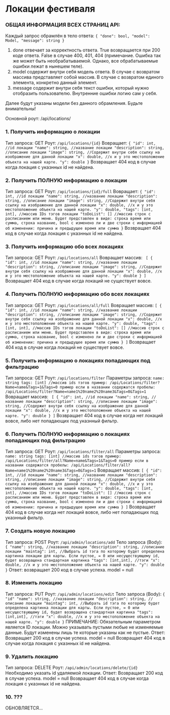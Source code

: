 # Локации фестиваля

### ОБЩАЯ ИНФОРМАЦИЯ ВСЕХ СТРАНИЦ API:
Каждый запрос обрамлён в тело ответа:
`{
  "done": bool,
  "model": Model,
  "message": string
}`
1) done отвечает за корректность ответа.
True возвращается при 200 коде ответа.
False в случае 400, 401, 404
(примечание. Ошибка так же может быть необрабатываемой. Однако, все обрабатываемые ошибки лежат в нынешем теле).
2) model содержит внутри себя модель ответа. В случае с возвратом массива представляет собой массив. В случае с возвратом единого элемента, конкретно данный элемент.
3) message содержит внутри себя текст ошибки, который нужно отобразить пользователю. Внутренние ошибки логию сам у себя.

Далее будут указаны модели без данного обрамления. Будьте внимательны!

Основной роут: /api/locations/

### 1. Получить информацию о локации
Тип запроса: GET
Роут:
`/api/locations/{id}`
Вовращает:
`{
  "id": int, //id локации
  "name": string, //название локации
  "description": string, //описание локации
  "image": string, //Содержит внутри себя ссылку на изображение для данной локации
  "x": double, //x и y это местоположение объекта на нашей карте.
  "y": double
}`
Возвращает 404 код в случае когда локация с указнных id не найдена.
### 2. Получить ПОЛНУЮ информацию о локации
Тип запроса: GET
Роут:
`/api/locations/{id}/full`
Вовращает:
`{
  "id": int, //id локации
  "name": string, //название локации
  "description": string, //описание локации
  "image": string, //Содержит внутри себя ссылку на изображение для данной локации
  "x": double, //x и y это местоположение объекта на нашей карте.
  "y": double,
  "tags": [int, int], //массив IDs тэгов локации
  "toDoList": [] //массив строк с расписанием или меню. Будет представлен в виде: строка время или сумма, строка название, bool с изменено ли и две строки с информацией об изменении: причина и предыдущее время или сумма
}`
Возвращает 404 код в случае когда локация с указнных id не найдена.
### 3. Получить информацию обо всех локациях
Тип запроса: GET
Роут:
`/api/locations/all`
Вовращает массив:
`
[
  {
    "id": int, //id локации
    "name": string, //название локации
    "description": string, //описание локации
    "image": string, //Содержит внутри себя ссылку на изображение для данной локации
    "x": double, //x и y это местоположение объекта на нашей карте.
    "y": double
  }
]`
Возвращает 404 код в случае когда локаций не существует вовсе.
### 4. Получить ПОЛНУЮ информацию обо всех локациях
Тип запроса: GET
Роут:
`/api/locations/all/full`
Вовращает массив:
`[
  {
    "id": int, //id локации
    "name": string, //название локации
    "description": string, //описание локации
    "image": string, //Содержит внутри себя ссылку на изображение для данной локации
    "x": double, //x и y это местоположение объекта на нашей карте.
    "y": double,
    "tags": [int, int], //массив IDs тэгов локации
    "toDoList": [] //массив строк с расписанием или меню. Будет представлен в виде: строка время или сумма, строка название, bool с изменено ли и две строки с информацией об изменении: причина и предыдущее время или сумма
  }
]`
Возвращает 404 код в случае когда локаций не существует вовсе.
### 5. Получить информацию о локациях попадающих под фильтрацию
Тип запроса: GET
Роут:
`/api/locations/filter`
Параметры запроса:
`name: string
tags: [int] //массив ids тэгов
пример: /api/Locations/filter?Name=name&Tags=1&Tags=0
пример если в названии содержатся пробелы: /api/Locations/filter?Name=name1%20name2%20name3&Tags=0&Tags=1`
Вовращает массив:
`
[
  {
    "id": int, //id локации
    "name": string, //название локации
    "description": string, //описание локации
    "image": string, //Содержит внутри себя ссылку на изображение для данной локации
    "x": double, //x и y это местоположение объекта на нашей карте.
    "y": double
  }
]`
Возвращает 404 код в случае когда нет локаций вовсе, либо нет попадающих под указнный фильтр.
### 6. Получить ПОЛНУЮ информацию о локациях попадающих под фильтрацию
Тип запроса: GET
Роут:
`/api/locations/filter/all`
Параметры запроса:
`name: string
tags: [int] //массив ids тэгов
пример: /api/Locations/filter/all?Name=name&Tags=1&Tags=0
пример если в названии содержатся пробелы: /api/Locations/filter/all?Name=name1%20name2%20name3&Tags=0&Tags=1`
Вовращает массив:
`[
  {
    "id": int, //id локации
    "name": string, //название локации
    "description": string, //описание локации
    "image": string, //Содержит внутри себя ссылку на изображение для данной локации
    "x": double, //x и y это местоположение объекта на нашей карте.
    "y": double,
    "tags": [int, int], //массив IDs тэгов локации
    "toDoList": [] //массив строк с расписанием или меню. Будет представлен в виде: строка время или сумма, строка название, bool с изменено ли и две строки с информацией об изменении: причина и предыдущее время или сумма
  }
]`
Возвращает 404 код в случае когда нет локаций вовсе, либо нет попадающих под указнный фильтр.
### 7. Создать новую локацию
Тип запроса: POST
Роут:
`/api/admin/locations/add`
Тело запроса (Body):
`{
  "name": string, //название локации
  "description": string, //описание локации
  "maintag": int, //Выбрать id тэга по которому будет определена картинка локации для карты. Если пустое, = 0 или несуществующему id, будет возвращена стандартная картинка
  "tags": [int,int], //тэги
  "x": double, //x и y это местоположение объекта на нашей карте.
  "y": double
}`
Ответ: возвращает 200 код в случае успеха. model = null
### 8.  Изменить локацию
Тип запроса: PUT
Роут:
`/api/admin/locations/edit`
Тело запроса (Body):
`{
  "id"
  "name": string, //название локации
  "description": string, //описание локации
  "maintag": int, //Выбрать id тэга по которому будет определена картинка локации для карты. Если пустое, = 0 или несуществующему id, будет возвращена стандартная картинка
  "tags": [int,int], //тэги
  "x": double, //x и y это местоположение объекта на нашей карте.
  "y": double
}`
ПРИМЕЧАНИЕ:
Обязательным параметром является ID локации.
Можно указывать пустыми любые не изменяемые данные. Будут изменены лишь те которые указаны как не пустые.
Ответ:
Возвращает 200 код в случае успеха. model = null
Возвращает 404 код в случае когда локация с указнных id не найдена.
### 9. Удалить локацию
Тип запроса: DELETE
Роут:
`/api/admin/locations/delete/{id}`
Необходимо указать id удаляемой локации.
Ответ:
Возвращает 200 код в случае успеха. model = null
Возвращает 404 код в случае когда локация с указнных id не найдена.

### 10. ???

ОБНОВЛЯЕТСЯ...



